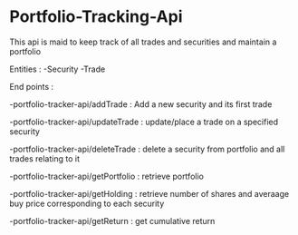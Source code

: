 # Portfolio-Tracking-Api

This api is maid to keep track of all trades and securities and maintain a portfolio

Entities : 
-Security
-Trade


End points :

-portfolio-tracker-api/addTrade     : Add a new security and its first trade

-portfolio-tracker-api/updateTrade  : update/place a trade on a specified security

-portfolio-tracker-api/deleteTrade  : delete a security from portfolio and all trades relating to it

-portfolio-tracker-api/getPortfolio : retrieve portfolio

-portfolio-tracker-api/getHolding   : retrieve number of shares and averaage buy price corresponding to each security

-portfolio-tracker-api/getReturn    : get cumulative return

